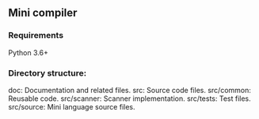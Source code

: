 ## Mini compiler

### Requirements
Python 3.6+

### Directory structure:
doc: Documentation and related files.
src: Source code files.
src/common: Reusable code.
src/scanner: Scanner implementation.
src/tests: Test files.
src/source: Mini language source files.